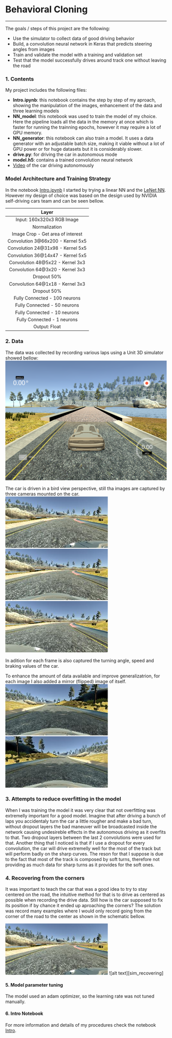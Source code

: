 # **Behavioral Cloning** 
---

The goals / steps of this project are the following:
* Use the simulator to collect data of good driving behavior
* Build, a convolution neural network in Keras that predicts steering angles from images
* Train and validate the model with a training and validation set
* Test that the model successfully drives around track one without leaving the road

[//]: # (Image References)

[sim]: ./Images/sim.png "Simulator"
[sim_center]: ./Images/sim_center.jpg "Center"
[sim_left]: ./Images/sim_left.jpg "Left"
[sim_right]: ./Images/sim_right.jpg "Right"
[sim_normal]: ./Images/sim_normal.jpg "Normal"
[sim_mirror]: ./Images/sim_mirror.jpg "Flipped"


### 1. Contents

My project includes the following files:
* **Intro.ipynb**: this notebook contains the step by step of my aproach, showing the manipulation of the images, enhancement of the data and three learning models
* **NN_model**: this notebook was used to train the model of my choice. Here the pipeline loads all the data in the memory at once which is faster for running the trainning epochs, however it may require a lot of GPU memory.
* **NN_generator**: this notebook can also train a model. It uses a data generator with an adjustable batch size, making it viable without a lot of GPU power or for huge datasets but it is considerably slower.  
* **drive.py**: for driving the car in autonomous mode
* **model.h5**: contains a trained convolution neural network 
* [Video](https://vimeo.com/229937631) of the car driving autonomously

### Model Architecture and Training Strategy

In the notebook [Intro.ipynb](Intro.ipynb) I started by trying a linear NN and the [LeNet NN](). However my design of choice was based on the design used by NVIDIA self-driving cars team and can be seen bellow.

| Layer         	               | 
|:--------------------------------:|
| Input: 160x320x3 RGB Image       |
| Normalization                    |
| Image Crop - Get area of interest|
| Convolution 3@66x200 - Kernel 5x5|
| Convolution 24@31x98 - Kernel 5x5|
| Convolution 36@14x47 - Kernel 5x5|
| Convolution 48@5x22  - Kernel 3x3|
| Convolution 64@3x20  - Kernel 3x3|
| Dropout 50%                      |
| Convolution 64@1x18  - Kernel 3x3|
| Dropout 50%                      |
| Fully Connected - 100 neurons    |
| Fully Connected - 50 neurons     |
| Fully Connected - 10 neurons     |
| Fully Connected - 1 neurons      |
| Output: Float                    |


### 2. Data

The data was collected by recording various laps using a Unit 3D simulator showed bellow:
![alt text][sim]

The car is driven in a bird view perspective, still tha images are captured by three cameras mounted on the car.
![alt text][sim_left] ![alt text][sim_center] ![alt text][sim_right]

In adition for each frame is also captured the turning angle, speed and braking values of the car.

To enhance the amount of data available and improve generalizatrion, for each image I also added a mirror (flipped) image of itself.
![alt text][sim_normal] ![alt text][sim_mirror]


### 3. Attempts to reduce overfitting in the model

When I was training the model it was very clear that not overfitting was extremelly important for a good model. Imagine that after driving a bunch of laps you accidentaly turn the car a little rougher and make a bad turn, without dropout layers the bad maneuver will be broadcasted inside the network causing undesireble effects in the autonomous driving as it overfits to that. Two dropout layers between the last 2 convolutions were used for that. Another thing that I noticed is that if I use a dropout for every convolution, the car will drive extremelly well for the most of the track but will perform badly on the sharp curves. The reson for that I suppose is due to the fact that most of the track is composed by soft turns, therefore not providing as much data for sharp turns as it provides for the soft ones.

### 4. Recovering from the corners

It was important to teach the car that was a good idea to try to stay centered on the road, the intuitive method for that is to drive as centered as possible when recording the drive data. Still how is the car supposed to fix its position if by chance it ended up aproaching the corners? The solution was record many examples where I would only record going from the corner of the road to the center as shown in the schematic bellow.

![alt text][sim_left] ![alt text][sim_recovering]


#### 5. Model parameter tuning

The model used an adam optimizer, so the learning rate was not tuned manually.

#### 6. Intro Notebook
For more information and details of my procedures check the notebook [Intro](Intro.ipynb).
